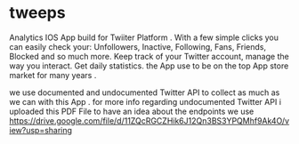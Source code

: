 # tweeps

Analytics IOS App build for Twiiter Platform . With a few simple clicks you can easily check your: Unfollowers, Inactive, Following, Fans, Friends, Blocked and so much more.
Keep track of your Twitter account, manage the way you interact. Get daily statistics. 
the App use to be on the top App store market for many years .

we use documented and undocumented Twitter API to collect as much as we can with this App . 
for more info regarding undocumented Twitter API i uploaded this PDF File to have an idea about the endpoints we use  https://drive.google.com/file/d/11ZQcRGCZHik6J12Qn3BS3YPQMhf9Ak4O/view?usp=sharing

